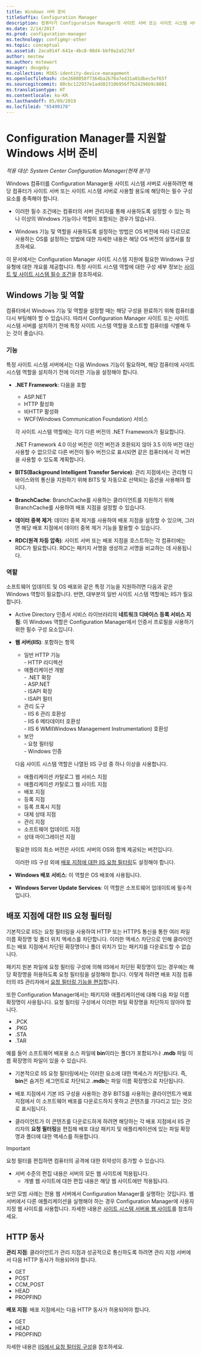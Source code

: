 ```yaml
---
title: Windows 서버 준비
titleSuffix: Configuration Manager
description: 컴퓨터가 Configuration Manager의 사이트 서버 또는 사이트 시스템 서버를 사용하기 위한 필수 구성 요소를 충족하는지 확인합니다.
ms.date: 2/14/2017
ms.prod: configuration-manager
ms.technology: configmgr-other
ms.topic: conceptual
ms.assetid: 2aca914f-641e-4bc8-98d4-bbf0a2a5276f
author: mestew
ms.author: mstewart
manager: dougeby
ms.collection: M365-identity-device-management
ms.openlocfilehash: cbe2608058f7364ba2b78a7ed31a01dbec5ef65f
ms.sourcegitcommit: 80cbc122937e1add82310b956f7b24296b9c8081
ms.translationtype: HT
ms.contentlocale: ko-KR
ms.lasthandoff: 05/09/2019
ms.locfileid: "65499178"
---
```

# <a name="prepare-windows-servers-to-support-configuration-manager"></a>Configuration Manager를 지원할 Windows 서버 준비

*적용 대상: System Center Configuration Manager(현재 분기)*

Windows 컴퓨터를 Configuration Manager용 사이트 시스템 서버로 사용하려면 해당 컴퓨터가 사이트 서버 또는 사이트 시스템 서버로 사용할 용도에 해당하는 필수 구성 요소를 충족해야 합니다.  

- 이러한 필수 조건에는 컴퓨터의 서버 관리자를 통해 사용하도록 설정할 수 있는 하나 이상의 Windows 기능이나 역할이 포함되는 경우가 많습니다.  

- Windows 기능 및 역할을 사용하도록 설정하는 방법은 OS 버전에 따라 다르므로 사용하는 OS를 설정하는 방법에 대한 자세한 내용은 해당 OS 버전의 설명서를 참조하세요.  

이 문서에서는 Configuration Manager 사이트 시스템 지원에 필요한 Windows 구성 유형에 대한 개요를 제공합니다. 특정 사이트 시스템 역할에 대한 구성 세부 정보는 [사이트 및 사이트 시스템 필수 조건](/sccm/core/plan-design/configs/site-and-site-system-prerequisites)을 참조하세요.

##  <a name="BKMK_WinFeatures"></a> Windows 기능 및 역할  
컴퓨터에서 Windows 기능 및 역할을 설정할 때는 해당 구성을 완료하기 위해 컴퓨터를 다시 부팅해야 할 수 있습니다. 따라서 Configuration Manager 사이트 또는 사이트 시스템 서버를 설치하기 전에 특정 사이트 시스템 역할을 호스트할 컴퓨터를 식별해 두는 것이 좋습니다.

### <a name="features"></a>기능  
특정 사이트 시스템 서버에서는 다음 Windows 기능이 필요하며, 해당 컴퓨터에 사이트 시스템 역할을 설치하기 전에 이러한 기능을 설정해야 합니다.  

- **.NET Framework**: 다음을 포함  

    - ASP.NET  
    - HTTP 활성화  
    - 비HTTP 활성화  
    - WCF(Windows Communication Foundation) 서비스  

    각 사이트 시스템 역할에는 각기 다른 버전의 .NET Framework가 필요합니다.  

    .NET Framework 4.0 이상 버전은 이전 버전과 호환되지 않아 3.5 이하 버전 대신 사용할 수 없으므로 다른 버전이 필수 버전으로 표시되면 같은 컴퓨터에서 각 버전을 사용할 수 있도록 계획합니다.  

- **BITS(Background Intelligent Transfer Service)**: 관리 지점에서는 관리형 디바이스와의 통신을 지원하기 위해 BITS 및 자동으로 선택되는 옵션을 사용해야 합니다.  

- **BranchCache**: BranchCache를 사용하는 클라이언트를 지원하기 위해 BranchCache를 사용하여 배포 지점을 설정할 수 있습니다.  

- **데이터 중복 제거**: 데이터 중복 제거를 사용하여 배포 지점을 설정할 수 있으며, 그러면 해당 배포 지점에서 데이터 중복 제거 기능을 활용할 수 있습니다.  

- **RDC(원격 차등 압축)**: 사이트 서버 또는 배포 지점을 호스트하는 각 컴퓨터에는 RDC가 필요합니다. RDC는 패키지 서명을 생성하고 서명을 비교하는 데 사용됩니다.  

### <a name="roles"></a>역할  
소프트웨어 업데이트 및 OS 배포와 같은 특정 기능을 지원하려면 다음과 같은 Windows 역할이 필요합니다. 반면, 대부분의 일반 사이트 시스템 역할에는 IIS가 필요합니다.  

- Active Directory 인증서 서비스 라이브러리의 **네트워크 디바이스 등록 서비스 지침**: 이 Windows 역할은 Configuration Manager에서 인증서 프로필을 사용하기 위한 필수 구성 요소입니다.  

- **웹 서버(IIS)**: 포함하는 항목  
    - 일반 HTTP 기능  
          - HTTP 리디렉션  
    - 애플리케이션 개발  
          - .NET 확장  
          - ASP.NET  
          - ISAPI 확장  
          - ISAPI 필터  
    - 관리 도구  
          - IIS 6 관리 호환성  
          - IIS 6 메타데이터 호환성  
          - IIS 6 WMI(Windows Management Instrumentation) 호환성  
    - 보안  
          - 요청 필터링  
          - Windows 인증  

  다음 사이트 시스템 역할은 나열된 IIS 구성 중 하나 이상을 사용합니다.  
  - 애플리케이션 카탈로그 웹 서비스 지점  
  - 애플리케이션 카탈로그 웹 사이트 지점  
  - 배포 지점  
  - 등록 지점  
  - 등록 프록시 지점  
  - 대체 상태 지점  
  - 관리 지점  
  - 소프트웨어 업데이트 지점  
  - 상태 마이그레이션 지점     

  필요한 IIS의 최소 버전은 사이트 서버의 OS와 함께 제공되는 버전입니다.  

  이러한 IIS 구성 외에 [배포 지점에 대한 IIS 요청 필터링](#BKMK_IISFiltering)도 설정해야 합니다.  

- **Windows 배포 서비스**: 이 역할은 OS 배포에 사용됩니다.  

- **Windows Server Update Services**: 이 역할은 소프트웨어 업데이트에 필수적입니다.  


##  <a name="BKMK_IISFiltering"></a> 배포 지점에 대한 IIS 요청 필터링  
기본적으로 IIS는 요청 필터링을 사용하여 HTTP 또는 HTTPS 통신을 통한 여러 파일 이름 확장명 및 폴더 위치 액세스를 차단합니다. 이러한 액세스 차단으로 인해 클라이언트는 배포 지점에서 차단된 확장명이나 폴더 위치가 있는 패키지를 다운로드할 수 없습니다.  

패키지 원본 파일에 요청 필터링 구성에 의해 IIS에서 차단된 확장명이 있는 경우에는 해당 확장명을 허용하도록 요청 필터링을 설정해야 합니다. 이렇게 하려면 배포 지점 컴퓨터의 IIS 관리자에서 [요청 필터링 기능을 편집](https://technet.microsoft.com/library/hh831621.aspx)합니다.  

또한 Configuration Manager에서는 패키지와 애플리케이션에 대해 다음 파일 이름 확장명이 사용됩니다. 요청 필터링 구성에서 이러한 파일 확장명을 차단하지 않아야 합니다.  

- .PCK  
- .PKG  
- .STA  
- .TAR  

예를 들어 소프트웨어 배포용 소스 파일에 **bin**이라는 폴더가 포함되거나 **.mdb** 파일 이름 확장명의 파일이 있을 수 있습니다.  

- 기본적으로 IIS 요청 필터링에서는 이러한 요소에 대한 액세스가 차단됩니다. 즉, **bin**은 숨겨진 세그먼트로 차단되고 **.mdb**는 파일 이름 확장명으로 차단됩니다.  

- 배포 지점에서 기본 IIS 구성을 사용하는 경우 BITS를 사용하는 클라이언트가 배포 지점에서 이 소프트웨어 배포를 다운로드하지 못하고 콘텐츠를 기다리고 있는 것으로 표시됩니다.  

- 클라이언트가 이 콘텐츠를 다운로드하게 하려면 해당하는 각 배포 지점에서 IIS 관리자의 **요청 필터링**을 편집해 배포 대상 패키지 및 애플리케이션에 있는 파일 확장명과 폴더에 대한 액세스를 허용합니다.  

> [!IMPORTANT]  
> 요청 필터를 편집하면 컴퓨터의 공격에 대한 취약성이 증가할 수 있습니다.  
> 
> - 서버 수준의 편집 내용은 서버의 모든 웹 사이트에 적용됩니다.   
>     - 개별 웹 사이트에 대한 편집 내용은 해당 웹 사이트에만 적용됩니다.  
> 
> 보안 모범 사례는 전용 웹 서버에서 Configuration Manager를 실행하는 것입니다. 웹 서버에서 다른 애플리케이션을 실행해야 하는 경우 Configuration Manager에 사용자 지정 웹 사이트를 사용합니다. 자세한 내용은 [사이트 시스템 서버용 웹 사이트](/sccm/core/plan-design/network/websites-for-site-system-servers)를 참조하세요.  

## <a name="http-verbs"></a>HTTP 동사
**관리 지점**: 클라이언트가 관리 지점과 성공적으로 통신하도록 하려면 관리 지점 서버에서 다음 HTTP 동사가 허용되어야 합니다.  
- GET
- POST
- CCM_POST
- HEAD
- PROPFIND

**배포 지점**: 배포 지점에서는 다음 HTTP 동사가 허용되어야 합니다.
- GET
- HEAD
- PROPFIND

자세한 내용은 [IIS에서 요청 필터링 구성](https://technet.microsoft.com/library/hh831621.aspx#Verbs)을 참조하세요. 
